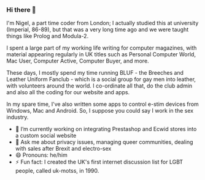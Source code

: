 ### Hi there 👋
I'm Nigel, a part time coder from London; I actually studied this at university (Imperial, 86-89), but that was a very long time ago and we were taught things like Prolog and Modula-2.

I spent a large part of my working life writing for computer magazines, with material appearing regularly in UK titles such as Personal Computer World, Mac User, Computer Active, Computer Buyer, and more.

These days, I mostly spend my time running BLUF - the Breeches and Leather Uniform Fanclub - which is a social group for gay men into leather, with volunteers around the world. I co-ordinate all that, do the club admin and also all the coding for our website and apps.

In my spare time, I've also written some apps to control e-stim devices from Windows, Mac and Android. So, I suppose you could say I work in the sex industry.

- 🔭 I’m currently working on integrating Prestashop and Ecwid stores into a custom social website
- 💬 Ask me about privacy issues, managing queer communities, dealing with sales after Brexit and electro-sex
- 😄 Pronouns: he/him
- ⚡ Fun fact: I created the UK's first internet discussion list for LGBT people, called uk-motss, in 1990.
